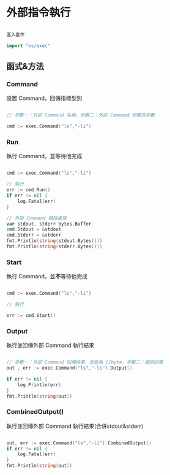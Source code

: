 # 外部指令執行

```go

匯入套件

import "os/exec"

```

## 函式&方法

### Command

設置 Command，回傳指標型別

```go

// 參數一：外部 Command 名稱，參數二：外部 Command 參數的參數

cmd := exec.Command("ls","-li")

```

### Run

執行 Command，並等待他完成

```go

cmd := exec.Command("ls","-li")

// 執行
err := cmd.Run()
if err != nil {
    log.Fatal(err)
}

// 外部 Command 錯誤處理
var stdout, stderr bytes.Buffer
cmd.Stdout = &stdout
cmd.Stderr = &stderr
fmt.Println(string(stdout.Bytes()))
fmt.Println(string(stderr.Bytes()))

```

### Start

執行 Command，並**不**等待他完成

```go

cmd := exec.Command("ls","-li")

// 執行

err := cmd.Start()

```

### Output

執行並回傳外部 Command 執行結果

```go

// 參數一：外部 Command 回傳結果，型態為 []byte，參數二：錯誤回傳
out , err := exec.Command("ls","-li").Output()

if err != nil {
    log.Println(err)
}
fmt.Println(string(out))

```

### CombinedOutput()

執行並回傳外部 Command 執行結果(合併stdout&stderr)

```go

out, err := exec.Command("ls","-li").CombinedOutput()
if err != nil {
    log.Fatal(err)
}
fmt.Println(string(out))

```